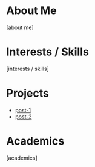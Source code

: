 # About Me
[about me]

# Interests / Skills
[interests / skills]

# Projects
* [post-1](https://suhas-kumararaja.github.io/posts/post-1)
* [post-2](https://suhas-kumararaja.github.io/posts/post-2)

# Academics
[academics]
